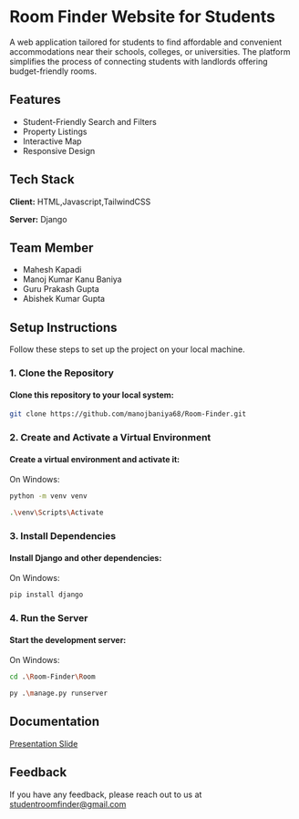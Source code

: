 # Room Finder Website for Students

A web application tailored for students to find affordable and convenient accommodations near their schools, colleges, or universities. The platform simplifies the process of connecting students with landlords offering budget-friendly rooms.
## Features

- Student-Friendly Search and Filters
- Property Listings
- Interactive Map
- Responsive Design
## Tech Stack

**Client:** HTML,Javascript,TailwindCSS

**Server:** Django
## Team Member

- Mahesh Kapadi
- Manoj Kumar Kanu Baniya
- Guru Prakash Gupta
- Abishek Kumar Gupta

## Setup Instructions

Follow these steps to set up the project on your local machine.


### 1. Clone the Repository
#### Clone this repository to your local system:
```bash
git clone https://github.com/manojbaniya68/Room-Finder.git
```
### 2. Create and Activate a Virtual Environment
#### Create a virtual environment and activate it:
On Windows:
```bash
python -m venv venv
```
```bash
.\venv\Scripts\Activate
```
### 3. Install Dependencies
#### Install Django and other dependencies:
On Windows:
```bash
pip install django
```
### 4. Run the Server
#### Start the development server:
On Windows:
```bash
cd .\Room-Finder\Room
```
```bash
py .\manage.py runserver
```
## Documentation

[Presentation Slide](https://linktodocumentation)
## Feedback

If you have any feedback, please reach out to us at studentroomfinder@gmail.com




